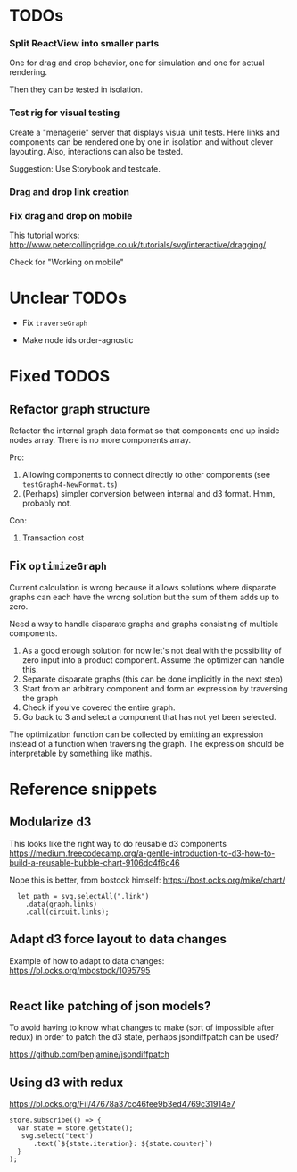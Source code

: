 

# TODOs

### Split ReactView into smaller parts

One for drag and drop behavior, one for simulation and one for actual rendering.

Then they can be tested in isolation.

### Test rig for visual testing

Create a "menagerie" server that displays visual unit tests.
Here links and components can be rendered one by one in isolation and without clever layouting. Also, interactions can also be tested.

Suggestion: Use Storybook and testcafe. 

### Drag and drop link creation


### Fix drag and drop on mobile

This tutorial works: http://www.petercollingridge.co.uk/tutorials/svg/interactive/dragging/

Check for "Working on mobile" 


# Unclear TODOs

- Fix `traverseGraph`

- Make node ids order-agnostic



# Fixed TODOS

## Refactor graph structure 

Refactor the internal graph data format so that components end up inside nodes array. There is no more components array.

Pro:
1. Allowing components to connect directly to other components (see `testGraph4-NewFormat.ts`)
2. (Perhaps) simpler conversion between internal and d3 format. Hmm, probably not.

Con:
1. Transaction cost

## Fix `optimizeGraph`
Current calculation is wrong because it allows solutions where disparate graphs can each have the wrong solution but the sum of them adds up to zero.

Need a way to handle disparate graphs and graphs consisting of multiple components. 

  1. As a good enough solution for now let's not deal with the possibility of zero input into a product component. Assume the optimizer can handle this.
  2. Separate disparate graphs (this can be done implicitly in the next step)
  3. Start from an arbitrary component and form an expression by traversing the graph
  4. Check if you've covered the entire graph.
  5. Go back to 3 and select a component that has not yet been selected.

The optimization function can be collected by emitting an expression instead of a function when traversing the graph. The expression should be interpretable by something like mathjs.


# Reference snippets

## Modularize d3

This looks like the right way to do reusable d3 components
   https://medium.freecodecamp.org/a-gentle-introduction-to-d3-how-to-build-a-reusable-bubble-chart-9106dc4f6c46

  Nope this is better, from bostock himself:
  https://bost.ocks.org/mike/chart/
  
```
  let path = svg.selectAll(".link")
    .data(graph.links)
    .call(circuit.links);
```

##  Adapt d3 force layout to data changes

Example of how to adapt to data changes: https://bl.ocks.org/mbostock/1095795

```

```

## React like patching of json models?

To avoid having to know what changes to make (sort of impossible after redux)
in order to patch the d3 state, perhaps jsondiffpatch can be used?

https://github.com/benjamine/jsondiffpatch

## Using d3 with redux

https://bl.ocks.org/Fil/47678a37cc46fee9b3ed4769c31914e7

```
store.subscribe(() => {
  var state = store.getState();
   svg.select("text")
      .text(`${state.iteration}: ${state.counter}`)
  }
);
```